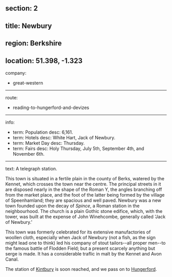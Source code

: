 section: 2
----
title: Newbury
----
region: Berkshire
----
location: 51.398, -1.323
----
company:
- great-western
----
route:
- reading-to-hungerford-and-devizes
----
info:
- term: Population
  desc: 6,161.
- term: Hotels
  desc: White Hart, Jack of Newbury.
- term: Market Day
  desc: Thursday.
- term: Fairs
  desc: Holy Thursday, July 5th, September 4th,
  and November 6th.
----
text: A telegraph station.

This town is situated in a fertile plain in the county of Berks, watered by the Kennet, which crosses the town near the centre. The principal streets in it are disposed nearly in the shape of the Roman Y, the angles branching off from the market place, and the foot of the latter being formed by the village of Speenhamland; they are spacious and well paved. Newbury was a new town founded upon the decay of *Spince*, a Roman station in the neighbourhood. The church is a plain Gothic stone edifice, which, with the tower, was built at the expense of John Winehcombe, generally called 'Jack of Newbury.'

This town was formerly celebrated for its extensive manufactories of woollen cloth, especially when Jack of Newbury (not a fish, as the sign might lead one to think) led his company of stout tailors--all proper men--to the famous battle of Flodden Field; but a present scarcely anything but serge is made. It has a considerable traflic in malt by the Kennet and Avon Canal.

The station of [Kintbury](/stations/kintbury) is soon reached, and we pass on to [Hungerford](/stations/hungerford).
